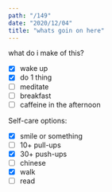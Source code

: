 ```yaml
---
path: "/149"
date: "2020/12/04"
title: "whats goin on here"
---
```


what do i make of this?

- [x] wake up
- [x] do 1 thing
- [ ] meditate
- [ ] breakfast
- [ ] caffeine in the afternoon

Self-care options:
- [x] smile or something
- [ ] 10+ pull-ups
- [x] 30+ push-ups
- [ ] chinese
- [x] walk
- [ ] read
